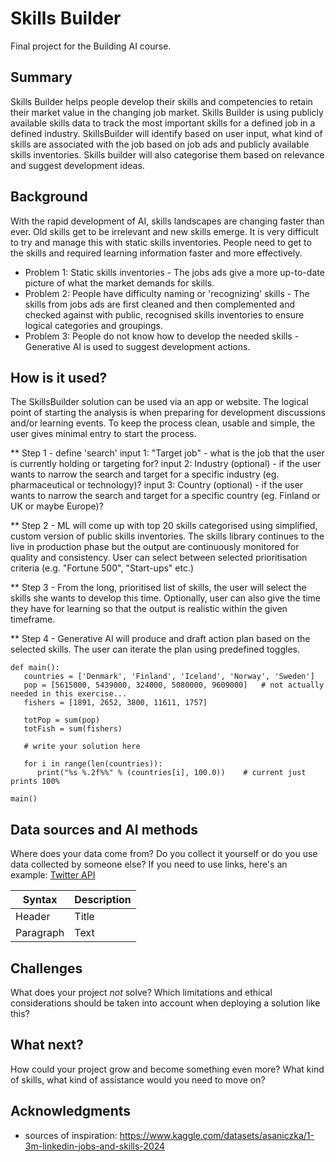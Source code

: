 # Skills Builder
Final project for the Building AI course. 

## Summary

Skills Builder helps people develop their skills and competencies to retain their market value in the changing job market. Skills Builder is using publicly available skills data to track the most important skills for a defined job in a defined industry. SkillsBuilder will identify based on user input, what kind of skills are associated with the job based on job ads and publicly available skills inventories. Skills builder will also categorise them based on relevance and suggest development ideas.


## Background

With the rapid development of AI, skills landscapes are changing faster than ever. Old skills get to be irrelevant and new skills emerge. It is very difficult to try and manage this with static skills inventories. People need to get to the skills and required learning information faster and more effectively.

* Problem 1: Static skills inventories - The jobs ads give a more up-to-date picture of what the market demands for skills.
* Problem 2: People have difficulty naming or 'recognizing' skills - The skills from jobs ads are first cleaned and then complemented and checked against with public, recognised skills inventories to ensure logical categories and groupings. 
* Problem 3: People do not know how to develop the needed skills - Generative AI is used to suggest development actions.


## How is it used?

The SkillsBuilder solution can be used via an app or website. The logical point of starting the analysis is when preparing for development discussions and/or learning events. To keep the process clean, usable and simple, the user gives minimal entry to start the process. 

** Step 1 - define 'search'
input 1: "Target job" - what is the job that the user is currently holding or targeting for?
input 2: Industry (optional) - if the user wants to narrow the search and target for a specific industry (eg. pharmaceutical or technology)?
input 3: Country (optional) - if the user wants to narrow the search and target for a specific country (eg. Finland or UK or maybe Europe)?

** Step 2 - ML will come up with top 20 skills categorised using simplified, custom version of public skills inventories. The skills library continues to the live  in production phase but the output are continuously monitored for quality and consistency. User can select between selected prioritisation criteria (e.g. "Fortune 500", "Start-ups" etc.)

** Step 3 - From the long,  prioritised list of skills, the user will select the skills she wants to develop this time. Optionally, user can also give the time they have for learning so that the output is realistic within the given timeframe. 

** Step 4 - Generative AI will produce and draft action plan based on the selected skills. The user can iterate the plan using predefined toggles. 


```
def main():
   countries = ['Denmark', 'Finland', 'Iceland', 'Norway', 'Sweden']
   pop = [5615000, 5439000, 324000, 5080000, 9609000]   # not actually needed in this exercise...
   fishers = [1891, 2652, 3800, 11611, 1757]

   totPop = sum(pop)
   totFish = sum(fishers)

   # write your solution here

   for i in range(len(countries)):
      print("%s %.2f%%" % (countries[i], 100.0))    # current just prints 100%

main()
```


## Data sources and AI methods
Where does your data come from? Do you collect it yourself or do you use data collected by someone else?
If you need to use links, here's an example:
[Twitter API](https://developer.twitter.com/en/docs)

| Syntax      | Description |
| ----------- | ----------- |
| Header      | Title       |
| Paragraph   | Text        |

## Challenges

What does your project _not_ solve? Which limitations and ethical considerations should be taken into account when deploying a solution like this?

## What next?

How could your project grow and become something even more? What kind of skills, what kind of assistance would you  need to move on? 


## Acknowledgments

* sources of inspiration: https://www.kaggle.com/datasets/asaniczka/1-3m-linkedin-jobs-and-skills-2024 

